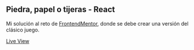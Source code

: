 ## Piedra, papel o tijeras - React

Mi solución al reto de [FrontendMentor](https://www.frontendmentor.io/challenges/rock-paper-scissors-game-pTgwgvgH), donde se debe crear una versión del clásico juego.

[Live View](https://react-rock-paper-scissors.lamaolo.vercel.app/)
